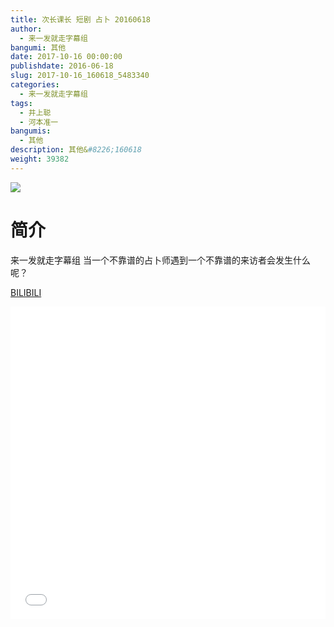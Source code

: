 ```yaml
---
title: 次长课长 短剧 占卜 20160618
author: 
  - 来一发就走字幕组
bangumi: 其他
date: 2017-10-16 00:00:00
publishdate: 2016-06-18
slug: 2017-10-16_160618_5483340
categories: 
  - 来一发就走字幕组
tags: 
  - 井上聪
  - 河本准一
bangumis: 
  - 其他
description: 其他&#8226;160618
weight: 39382
---
```


![](https://i.imgur.com/mLsDE2U.jpg)

# 简介  
来一发就走字幕组 当一个不靠谱的占卜师遇到一个不靠谱的来访者会发生什么呢？

  [BILIBILI](https://www.bilibili.com/video/av5483340/)


  <iframe src="//www.bilibili.com/html/html5player.html?cid=8910150&aid=5483340" width="100%" height="500" frameborder="0" allowfullscreen="allowfullscreen"></iframe>
